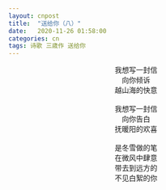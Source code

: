 ```yaml
---
layout: cnpost
title:  "送给你（八）"
date:   2020-11-26 01:58:00
categories: cn
tags: 诗歌 三歳作 送给你
---
```


<center>
我想写一封信<br>
向你倾诉<br>
越山海的快意<br>
<br>
我想写一封信<br>
向你告白<br>
抚暖阳的欢喜<br>
<br>
是冬雪做的笔<br>
在微风中肆意<br>
带去到远方的<br>
不见白絮的你<br>

</center>
